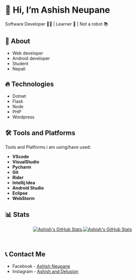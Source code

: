 # 👋 Hi, I’m Ashish Neupane

Software Developer 👨‍💻 | Learner 📖 | Not a robot 📚
<br>

## 🤷 About

- Web developer
- Android developer
- Student
- Nepali

## 🔥 Technologies

- Dotnet
- Flask
- Node
- PHP
- Wordpress

## 🛠️ Tools and Platforms
Tools and Platforms i am using/have used:
 - **VScode**
 - **VisualStudio**
 - **Pycharm**
 - **Git**
 - **Rider**
 - **Intellij Idea**
 - **Android Studio**
 - **Eclipse**
 - **WebStorm**

## 📊 Stats
<p align="center">
 
 <a href="https://github.com/unicodist">
   <img align="center" src="https://github-readme-stats.vercel.app/api/top-langs/?username=unicodist&show_icons=true&langs_count=5&layout=default&hide_border=false&" alt="Ashish's GitHub Stats"/>
 </a>
 
 <a href="https://github.com/unicodist">
   <img align="center" src="https://github-readme-stats.vercel.app/api?username=unicodist&show_icons=true&include_all_commits=true&hide=contribs&count_private=true&line_height=48" alt="Ashish's GitHub Stats" />
 </a>
 
</p>

<br/>

## 📞 Contact Me
- Facebook - [Ashish Neupane](https://www.facebook.com/unicodist157/)
- Instagram - [Ashish and Delusion](https://www.instagram.com/ashish_and_delusion/)

